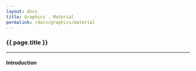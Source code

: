 ```yaml
---
layout: docs
title: Graphics . Material
permalink: /docs/graphics/material
---
```


### {{ page.title }}

***

#### Introduction